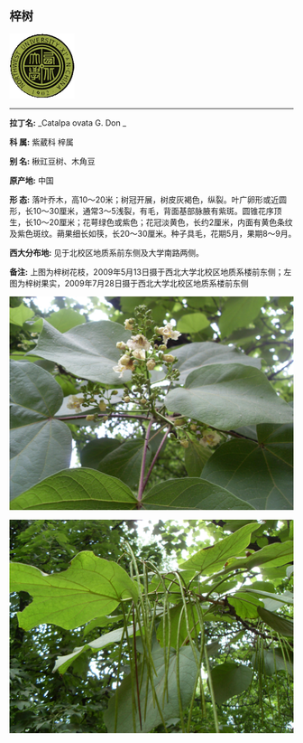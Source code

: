 ## 梓树

![西北大学校园网络植物志](JPG/nwu.gif)

---

**拉丁名:**  _Catalpa ovata G. Don _

**科 属:** 紫葳科 梓属

**别 名:** 楸豇豆树、木角豆

**原产地:** 中国

**形  态:** 落叶乔木，高10～20米；树冠开展，树皮灰褐色，纵裂。叶广卵形或近圆形，长10～30厘米，通常3～5浅裂，有毛，背面基部脉腋有紫斑。圆锥花序顶生，长10～20厘米；花萼绿色或紫色；花冠淡黄色，长约2厘米，内面有黄色条纹及紫色斑纹。蒴果细长如筷，长20～30厘米。种子具毛，花期5月，果期8～9月。　　　　

**西大分布地:** 见于北校区地质系前东侧及大学南路两侧。

**备注:** 上图为梓树花枝，2009年5月13日摄于西北大学北校区地质系楼前东侧；左图为梓树果实，2009年7月28日摄于西北大学北校区地质系楼前东侧

![梓树](JPG/梓树.JPG) 

![梓树](JPG/梓树果实.JPG) 

